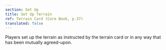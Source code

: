 ```yaml
---
section: Set Up
title: Set Up Terrain
ref: Terrain Card (Core Book, p.37)
translated: false
---
```


Players set up the terrain as instructed by the terrain card or in any way that has been mutually agreed-upon.
